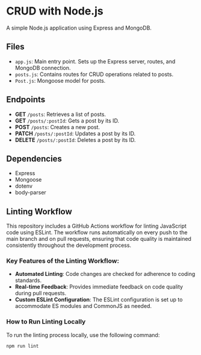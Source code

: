 
# CRUD with Node.js  

A simple Node.js application using Express and MongoDB.


## Files

- `app.js`: Main entry point. Sets up the Express server, routes, and MongoDB connection.
- `posts.js`: Contains routes for CRUD operations related to posts.
- `Post.js`: Mongoose model for posts.

## Endpoints

- **GET** `/posts`: Retrieves a list of posts.
- **GET** `/posts/:postId`: Gets a post by its ID.
- **POST** `/posts`: Creates a new post.
- **PATCH** `/posts/:postId`: Updates a post by its ID.
- **DELETE** `/posts/:postId`: Deletes a post by its ID.

## Dependencies

- Express
- Mongoose
- dotenv
- body-parser

## Linting Workflow

This repository includes a GitHub Actions workflow for linting JavaScript code using ESLint. The workflow runs automatically on every push to the main branch and on pull requests, ensuring that code quality is maintained consistently throughout the development process.

### Key Features of the Linting Workflow:
- **Automated Linting**: Code changes are checked for adherence to coding standards.
- **Real-time Feedback**: Provides immediate feedback on code quality during pull requests.
- **Custom ESLint Configuration**: The ESLint configuration is set up to accommodate ES modules and CommonJS as needed.

### How to Run Linting Locally
To run the linting process locally, use the following command:

```bash
npm run lint
```